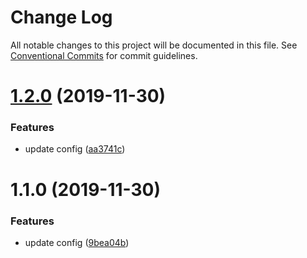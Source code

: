 # Change Log

All notable changes to this project will be documented in this file.
See [Conventional Commits](https://conventionalcommits.org) for commit guidelines.

# [1.2.0](https://github.com/372623460jh/sand/compare/@jianghe/sand-core@1.1.0...@jianghe/sand-core@1.2.0) (2019-11-30)


### Features

* update config ([aa3741c](https://github.com/372623460jh/sand/commit/aa3741c317c908f4e04f67ac3af59567abe4cb4d))





# 1.1.0 (2019-11-30)


### Features

* update config ([9bea04b](https://github.com/372623460jh/sand/commit/9bea04bf44d1176a3cfec0c5d0f733394bbe3c47))
